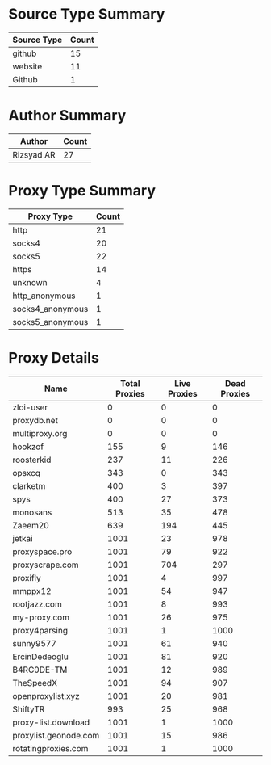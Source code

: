 # Source Type Summary

| Source Type | Count |
|-------------|-------|
| github | 15 |
| website | 11 |
| Github | 1 |


# Author Summary

| Author | Count |
|--------|-------|
| Rizsyad AR | 27 |


# Proxy Type Summary

| Proxy Type | Count |
|------------|-------|
| http | 21 |
| socks4 | 20 |
| socks5 | 22 |
| https | 14 |
| unknown | 4 |
| http_anonymous | 1 |
| socks4_anonymous | 1 |
| socks5_anonymous | 1 |


# Proxy Details

| Name | Total Proxies | Live Proxies | Dead Proxies |
|------|---------------|--------------|---------------|
| zloi-user | 0 | 0 | 0 |
| proxydb.net | 0 | 0 | 0 |
| multiproxy.org | 0 | 0 | 0 |
| hookzof | 155 | 9 | 146 |
| roosterkid | 237 | 11 | 226 |
| opsxcq | 343 | 0 | 343 |
| clarketm | 400 | 3 | 397 |
| spys | 400 | 27 | 373 |
| monosans | 513 | 35 | 478 |
| Zaeem20 | 639 | 194 | 445 |
| jetkai | 1001 | 23 | 978 |
| proxyspace.pro | 1001 | 79 | 922 |
| proxyscrape.com | 1001 | 704 | 297 |
| proxifly | 1001 | 4 | 997 |
| mmppx12 | 1001 | 54 | 947 |
| rootjazz.com | 1001 | 8 | 993 |
| my-proxy.com | 1001 | 26 | 975 |
| proxy4parsing | 1001 | 1 | 1000 |
| sunny9577 | 1001 | 61 | 940 |
| ErcinDedeoglu | 1001 | 81 | 920 |
| B4RC0DE-TM | 1001 | 12 | 989 |
| TheSpeedX | 1001 | 94 | 907 |
| openproxylist.xyz | 1001 | 20 | 981 |
| ShiftyTR | 993 | 25 | 968 |
| proxy-list.download | 1001 | 1 | 1000 |
| proxylist.geonode.com | 1001 | 15 | 986 |
| rotatingproxies.com | 1001 | 1 | 1000 |
